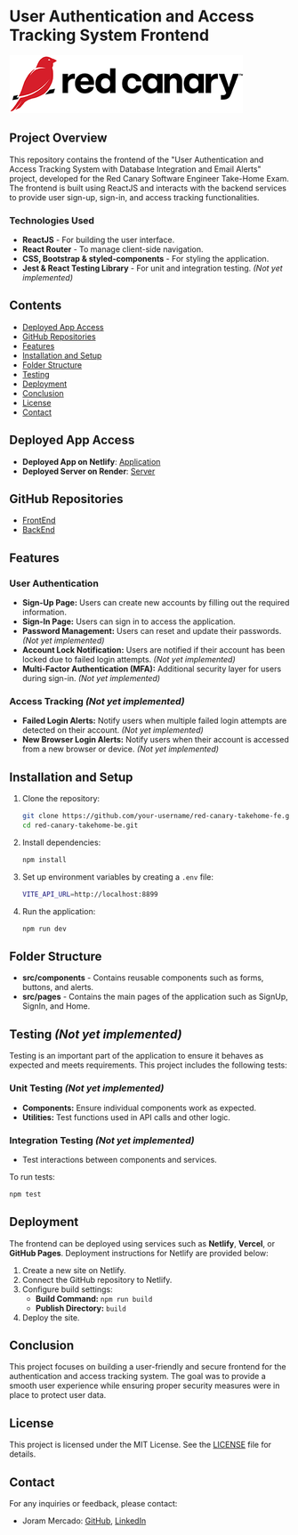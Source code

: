 # User Authentication and Access Tracking System Frontend

![Red Canary Logo](./red-canary-logo.png)

## Project Overview

This repository contains the frontend of the "User Authentication and Access Tracking System with Database Integration and Email Alerts" project, developed for the Red Canary Software Engineer Take-Home Exam. The frontend is built using ReactJS and interacts with the backend services to provide user sign-up, sign-in, and access tracking functionalities.

### Technologies Used

- **ReactJS** - For building the user interface.
- **React Router** - To manage client-side navigation.
- **CSS, Bootstrap & styled-components** - For styling the application.
- **Jest & React Testing Library** - For unit and integration testing. *(Not yet implemented)*

## Contents
- [Deployed App Access](#deployed-app-access)
- [GitHub Repositories](#github-repositories)
- [Features](#features)
- [Installation and Setup](#installation-and-setup)
- [Folder Structure](#folder-structure)
- [Testing](#testing)
- [Deployment](#deployment)
- [Conclusion](#conclusion)
- [License](#license)
- [Contact](#contact)

## Deployed App Access
- **Deployed App on Netlify**: [Application](https://redcanary-securelogin-test.netlify.app/) 
- **Deployed Server on Render**: [Server](https://red-canary-takehome-be.onrender.com/)

## GitHub Repositories
- [FrontEnd](https://github.com/jorammercado/red-canary-takehome-fe)
- [BackEnd](https://github.com/jorammercado/red-canary-takehome-be)

## Features

### User Authentication

- **Sign-Up Page:** Users can create new accounts by filling out the required information.
- **Sign-In Page:** Users can sign in to access the application.
- **Password Management:** Users can reset and update their passwords. *(Not yet implemented)*
- **Account Lock Notification:** Users are notified if their account has been locked due to failed login attempts. *(Not yet implemented)*
- **Multi-Factor Authentication (MFA):** Additional security layer for users during sign-in. *(Not yet implemented)*

### Access Tracking *(Not yet implemented)*

- **Failed Login Alerts:** Notify users when multiple failed login attempts are detected on their account. *(Not yet implemented)*
- **New Browser Login Alerts:** Notify users when their account is accessed from a new browser or device. *(Not yet implemented)*

## Installation and Setup

1. Clone the repository:
   ```sh
   git clone https://github.com/your-username/red-canary-takehome-fe.git
   cd red-canary-takehome-be.git
   ```

2. Install dependencies:
   ```sh
   npm install
   ```

3. Set up environment variables by creating a `.env` file:
   ```sh
   VITE_API_URL=http://localhost:8899
   ```

4. Run the application:
   ```sh
   npm run dev
   ```

## Folder Structure

- **src/components** - Contains reusable components such as forms, buttons, and alerts.
- **src/pages** - Contains the main pages of the application such as SignUp, SignIn, and Home.
<!-- - **src/services** - Contains utility functions for making API calls. -->

## Testing *(Not yet implemented)*

Testing is an important part of the application to ensure it behaves as expected and meets requirements. This project includes the following tests:

### Unit Testing *(Not yet implemented)*

- **Components:** Ensure individual components work as expected.
- **Utilities:** Test functions used in API calls and other logic.

### Integration Testing *(Not yet implemented)*

- Test interactions between components and services.

To run tests:
```sh
npm test
```

## Deployment

The frontend can be deployed using services such as **Netlify**, **Vercel**, or **GitHub Pages**. Deployment instructions for Netlify are provided below:

1. Create a new site on Netlify.
2. Connect the GitHub repository to Netlify.
3. Configure build settings:
   - **Build Command:** `npm run build`
   - **Publish Directory:** `build`
4. Deploy the site.

## Conclusion

This project focuses on building a user-friendly and secure frontend for the authentication and access tracking system. The goal was to provide a smooth user experience while ensuring proper security measures were in place to protect user data.


## License
This project is licensed under the MIT License. See the [LICENSE](https://opensource.org/license/mit) file for details.

## Contact
For any inquiries or feedback, please contact:

- Joram Mercado: [GitHub](https://github.com/jorammercado), [LinkedIn](https://www.linkedin.com/in/jorammercado)

